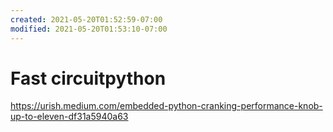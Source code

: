 ```yaml
---
created: 2021-05-20T01:52:59-07:00
modified: 2021-05-20T01:53:10-07:00
---
```


# Fast circuitpython

https://urish.medium.com/embedded-python-cranking-performance-knob-up-to-eleven-df31a5940a63